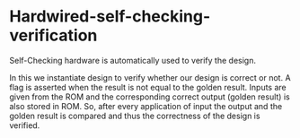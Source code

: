 # Hardwired-self-checking-verification
Self-Checking hardware is automatically used to verify the design.

In this we instantiate design to verify whether our design is correct or not. A flag is asserted when the result is not equal to the golden result. Inputs are given from the ROM and the corresponding correct output (golden result) is also stored in ROM. So, after every application of input the output and the golden result is compared and thus the correctness of the design is verified.
